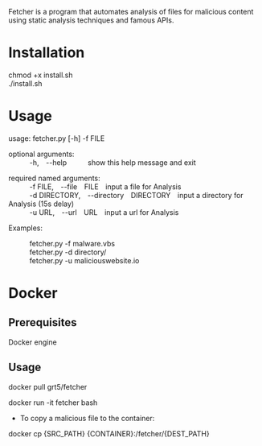 Fetcher is a program that automates analysis of files for malicious content using static analysis techniques and famous APIs.  

# Installation  
  
chmod +x install.sh  
./install.sh  

# Usage  

usage: fetcher.py [-h] -f FILE  
  
optional arguments:  
&emsp;&emsp;&emsp;-h,&emsp;--help&emsp;&emsp;&emsp;show this help message and exit  
  
required named arguments:  
&emsp;&emsp;&emsp;-f FILE,&emsp;--file&emsp;FILE&emsp;input a file for Analysis  
&emsp;&emsp;&emsp;-d DIRECTORY,&emsp;--directory&emsp;DIRECTORY&emsp;input a directory for Analysis (15s delay)  
&emsp;&emsp;&emsp;-u URL,&emsp;--url&emsp;URL&emsp;input a url for Analysis  
  
Examples:  
  
&emsp;&emsp;&emsp;fetcher.py -f malware.vbs  
&emsp;&emsp;&emsp;fetcher.py -d directory/  
&emsp;&emsp;&emsp;fetcher.py -u maliciouswebsite.io  

# Docker  
  
## Prerequisites
  
Docker engine  
  
## Usage  
  
docker pull grt5/fetcher  
  
docker run -it fetcher bash  
  
- To copy a malicious file to the container:  
  
docker cp {SRC_PATH} {CONTAINER}:/fetcher/{DEST_PATH}  
